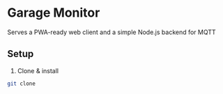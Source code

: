 # Garage Monitor

Serves a PWA-ready web client and a simple Node.js backend for MQTT

## Setup

1. Clone & install
```bash
git clone
```
